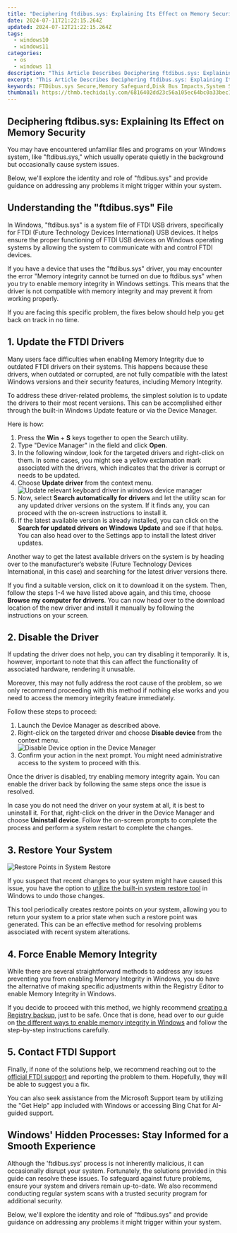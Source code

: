 ```yaml
---
title: "Deciphering ftdibus.sys: Explaining Its Effect on Memory Security"
date: 2024-07-11T21:22:15.264Z
updated: 2024-07-12T21:22:15.264Z
tags:
  - windows10
  - windows11
categories:
  - os
  - windows 11
description: "This Article Describes Deciphering ftdibus.sys: Explaining Its Effect on Memory Security"
excerpt: "This Article Describes Deciphering ftdibus.sys: Explaining Its Effect on Memory Security"
keywords: FTDibus.sys Secure,Memory Safeguard,Disk Bus Impacts,System Security,Ftdibus Perception,Secure Memory Access,Data Protection Strategies
thumbnail: https://thmb.techidaily.com/6816402dd23c56a105ec64bc0a33bec17942a9ec34c261fc2115b1bb0464ace8.jpg
---
```


## Deciphering ftdibus.sys: Explaining Its Effect on Memory Security

 You may have encountered unfamiliar files and programs on your Windows system, like "ftdibus.sys," which usually operate quietly in the background but occasionally cause system issues.

 Below, we'll explore the identity and role of "ftdibus.sys" and provide guidance on addressing any problems it might trigger within your system.

## Understanding the "ftdibus.sys" File

 In Windows, "ftdibus.sys" is a system file of FTDI USB drivers, specifically for FTDI (Future Technology Devices International) USB devices. It helps ensure the proper functioning of FTDI USB devices on Windows operating systems by allowing the system to communicate with and control FTDI devices.

 If you have a device that uses the "ftdibus.sys" driver, you may encounter the error "Memory integrity cannot be turned on due to ftdibus.sys" when you try to enable memory integrity in Windows settings. This means that the driver is not compatible with memory integrity and may prevent it from working properly.

 If you are facing this specific problem, the fixes below should help you get back on track in no time.

## 1\. Update the FTDI Drivers

 Many users face difficulties when enabling Memory Integrity due to outdated FTDI drivers on their systems. This happens because these drivers, when outdated or corrupted, are not fully compatible with the latest Windows versions and their security features, including Memory Integrity.

 To address these driver-related problems, the simplest solution is to update the drivers to their most recent versions. This can be accomplished either through the built-in Windows Update feature or via the Device Manager.

 Here is how:

1. Press the **Win** \+ **S** keys together to open the Search utility.
2. Type "Device Manager" in the field and click **Open**.
3. In the following window, look for the targeted drivers and right-click on them. In some cases, you might see a yellow exclamation mark associated with the drivers, which indicates that the driver is corrupt or needs to be updated.
4. Choose **Update driver** from the context menu.  
![Update relevant keyboard driver in windows device manager](https://static1.makeuseofimages.com/wordpress/wp-content/uploads/2023/08/update-relevant-keyboard-driver-in-windows-device-manager.jpg)
5. Now, select **Search automatically for drivers** and let the utility scan for any updated driver versions on the system. If it finds any, you can proceed with the on-screen instructions to install it.
6. If the latest available version is already installed, you can click on the **Search for updated drivers on Windows Update** and see if that helps. You can also head over to the Settings app to install the latest driver updates.

 Another way to get the latest available drivers on the system is by heading over to the manufacturer’s website (Future Technology Devices International, in this case) and searching for the latest driver versions there.

 If you find a suitable version, click on it to download it on the system. Then, follow the steps 1-4 we have listed above again, and this time, choose **Browse my computer for drivers**. You can now head over to the download location of the new driver and install it manually by following the instructions on your screen.

## 2\. Disable the Driver

 If updating the driver does not help, you can try disabling it temporarily. It is, however, important to note that this can affect the functionality of associated hardware, rendering it unusable.

 Moreover, this may not fully address the root cause of the problem, so we only recommend proceeding with this method if nothing else works and you need to access the memory integrity feature immediately.

 Follow these steps to proceed:

1. Launch the Device Manager as described above.
2. Right-click on the targeted driver and choose **Disable device** from the context menu.  
![Disable Device option in the Device Manager](https://static1.makeuseofimages.com/wordpress/wp-content/uploads/2023/03/disable-device-option-1.jpg)
3. Confirm your action in the next prompt. You might need administrative access to the system to proceed with this.

 Once the driver is disabled, try enabling memory integrity again. You can enable the driver back by following the same steps once the issue is resolved.

 In case you do not need the driver on your system at all, it is best to uninstall it. For that, right-click on the driver in the Device Manager and choose **Uninstall device**. Follow the on-screen prompts to complete the process and perform a system restart to complete the changes.

## 3\. Restore Your System

![Restore Points in System Restore](https://static1.makeuseofimages.com/wordpress/wp-content/uploads/2023/06/restore-points-in-system-restore.jpg)

 If you suspect that recent changes to your system might have caused this issue, you have the option to [utilize the built-in system restore tool](https://www.makeuseof.com/use-system-restore-windows/) in Windows to undo those changes.

 This tool periodically creates restore points on your system, allowing you to return your system to a prior state when such a restore point was generated. This can be an effective method for resolving problems associated with recent system alterations.

## 4\. Force Enable Memory Integrity

 While there are several straightforward methods to address any issues preventing you from enabling Memory Integrity in Windows, you do have the alternative of making specific adjustments within the Registry Editor to enable Memory Integrity in Windows.

 If you decide to proceed with this method, we highly recommend [creating a Registry backup](https://www.makeuseof.com/tag/backup-restore-windows-registry/), just to be safe. Once that is done, head over to our guide on [the different ways to enable memory integrity in Windows](https://www.makeuseof.com/windows-11-memory-integrity-disabled/) and follow the step-by-step instructions carefully.

## 5\. Contact FTDI Support

 Finally, if none of the solutions help, we recommend reaching out to the [official FTDI support](https://ftdichip.com/technical-support/) and reporting the problem to them. Hopefully, they will be able to suggest you a fix.

 You can also seek assistance from the Microsoft Support team by utilizing the "Get Help" app included with Windows or accessing Bing Chat for AI-guided support.

## Windows' Hidden Processes: Stay Informed for a Smooth Experience

 Although the 'ftdibus.sys' process is not inherently malicious, it can occasionally disrupt your system. Fortunately, the solutions provided in this guide can resolve these issues. To safeguard against future problems, ensure your system and drivers remain up-to-date. We also recommend conducting regular system scans with a trusted security program for additional security.

 Below, we'll explore the identity and role of "ftdibus.sys" and provide guidance on addressing any problems it might trigger within your system.



<ins class="adsbygoogle"
      style="display:block"
      data-ad-client="ca-pub-7571918770474297"
      data-ad-slot="8358498916"
      data-ad-format="auto"
      data-full-width-responsive="true"></ins>

